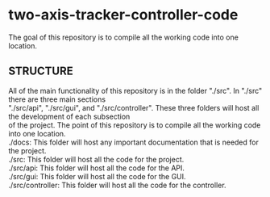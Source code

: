 # two-axis-tracker-controller-code
The goal of this repository is to compile all the working code into one location. <br>
## STRUCTURE
All of the main functionality of this repository is in the folder "./src". In "./src" there are three main sections <br>
"./src/api", "./src/gui", and "./src/controller". These three folders will host all the development of each subsection <br>
of the project. The point of this repository is to compile all the working code into one location. <br>
./docs: This folder will host any important documentation that is needed for the project. <br>
./src: This folder will host all the code for the project. <br>
./src/api: This folder will host all the code for the API. <br>
./src/gui: This folder will host all the code for the GUI.<br>
./src/controller: This folder will host all the code for the controller.<br>
